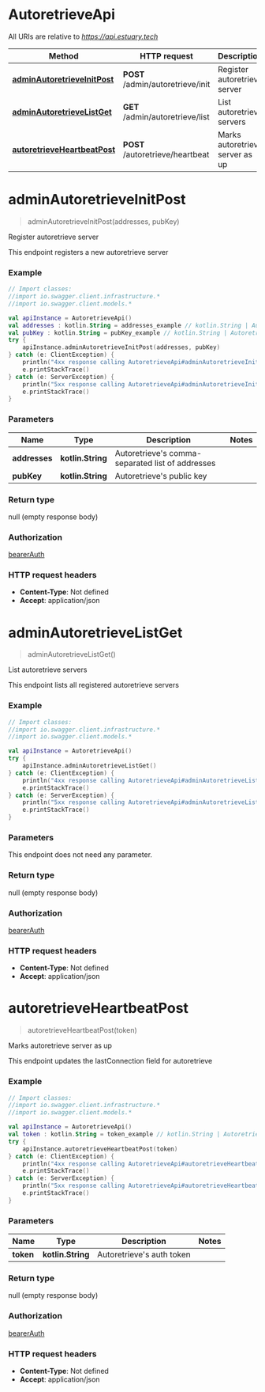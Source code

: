 # AutoretrieveApi

All URIs are relative to *https://api.estuary.tech*

Method | HTTP request | Description
------------- | ------------- | -------------
[**adminAutoretrieveInitPost**](AutoretrieveApi.md#adminAutoretrieveInitPost) | **POST** /admin/autoretrieve/init | Register autoretrieve server
[**adminAutoretrieveListGet**](AutoretrieveApi.md#adminAutoretrieveListGet) | **GET** /admin/autoretrieve/list | List autoretrieve servers
[**autoretrieveHeartbeatPost**](AutoretrieveApi.md#autoretrieveHeartbeatPost) | **POST** /autoretrieve/heartbeat | Marks autoretrieve server as up


<a name="adminAutoretrieveInitPost"></a>
# **adminAutoretrieveInitPost**
> adminAutoretrieveInitPost(addresses, pubKey)

Register autoretrieve server

This endpoint registers a new autoretrieve server

### Example
```kotlin
// Import classes:
//import io.swagger.client.infrastructure.*
//import io.swagger.client.models.*

val apiInstance = AutoretrieveApi()
val addresses : kotlin.String = addresses_example // kotlin.String | Autoretrieve's comma-separated list of addresses
val pubKey : kotlin.String = pubKey_example // kotlin.String | Autoretrieve's public key
try {
    apiInstance.adminAutoretrieveInitPost(addresses, pubKey)
} catch (e: ClientException) {
    println("4xx response calling AutoretrieveApi#adminAutoretrieveInitPost")
    e.printStackTrace()
} catch (e: ServerException) {
    println("5xx response calling AutoretrieveApi#adminAutoretrieveInitPost")
    e.printStackTrace()
}
```

### Parameters

Name | Type | Description  | Notes
------------- | ------------- | ------------- | -------------
 **addresses** | **kotlin.String**| Autoretrieve&#39;s comma-separated list of addresses |
 **pubKey** | **kotlin.String**| Autoretrieve&#39;s public key |

### Return type

null (empty response body)

### Authorization

[bearerAuth](../README.md#bearerAuth)

### HTTP request headers

 - **Content-Type**: Not defined
 - **Accept**: application/json

<a name="adminAutoretrieveListGet"></a>
# **adminAutoretrieveListGet**
> adminAutoretrieveListGet()

List autoretrieve servers

This endpoint lists all registered autoretrieve servers

### Example
```kotlin
// Import classes:
//import io.swagger.client.infrastructure.*
//import io.swagger.client.models.*

val apiInstance = AutoretrieveApi()
try {
    apiInstance.adminAutoretrieveListGet()
} catch (e: ClientException) {
    println("4xx response calling AutoretrieveApi#adminAutoretrieveListGet")
    e.printStackTrace()
} catch (e: ServerException) {
    println("5xx response calling AutoretrieveApi#adminAutoretrieveListGet")
    e.printStackTrace()
}
```

### Parameters
This endpoint does not need any parameter.

### Return type

null (empty response body)

### Authorization

[bearerAuth](../README.md#bearerAuth)

### HTTP request headers

 - **Content-Type**: Not defined
 - **Accept**: application/json

<a name="autoretrieveHeartbeatPost"></a>
# **autoretrieveHeartbeatPost**
> autoretrieveHeartbeatPost(token)

Marks autoretrieve server as up

This endpoint updates the lastConnection field for autoretrieve

### Example
```kotlin
// Import classes:
//import io.swagger.client.infrastructure.*
//import io.swagger.client.models.*

val apiInstance = AutoretrieveApi()
val token : kotlin.String = token_example // kotlin.String | Autoretrieve's auth token
try {
    apiInstance.autoretrieveHeartbeatPost(token)
} catch (e: ClientException) {
    println("4xx response calling AutoretrieveApi#autoretrieveHeartbeatPost")
    e.printStackTrace()
} catch (e: ServerException) {
    println("5xx response calling AutoretrieveApi#autoretrieveHeartbeatPost")
    e.printStackTrace()
}
```

### Parameters

Name | Type | Description  | Notes
------------- | ------------- | ------------- | -------------
 **token** | **kotlin.String**| Autoretrieve&#39;s auth token |

### Return type

null (empty response body)

### Authorization

[bearerAuth](../README.md#bearerAuth)

### HTTP request headers

 - **Content-Type**: Not defined
 - **Accept**: application/json

